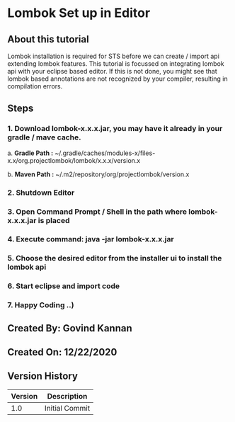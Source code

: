 # Lombok Set up in Editor


## About this tutorial
Lombok installation is required for STS before we can create / import api extending lombok features. This tutorial is focussed on integrating lombok api with your eclipse based editor. If this is not done, you might see that lombok based annotations are not recognized by your compiler, resulting in compilation errors.


## Steps
### 1. Download lombok-x.x.x.jar, you may have it already in your gradle / mave cache. 
  a. **Gradle Path :** ~/.gradle/caches/modules-x/files-x.x/org.projectlombok/lombok/x.x.x/version.x
  
  b. **Maven Path :** ~/.m2/repository/org/projectlombok/version.x
### 2. Shutdown Editor
### 3. Open Command Prompt / Shell in the path where lombok-x.x.x.jar is placed
### 4. Execute command: java -jar lombok-x.x.x.jar
### 5. Choose the desired editor from the installer ui to install the lombok api
### 6. Start eclipse and import code
### 7. Happy Coding ..)


## Created By: Govind Kannan
## Created On: 12/22/2020

## Version History
Version | Description
------------ | -------------
1.0 | Initial Commit
